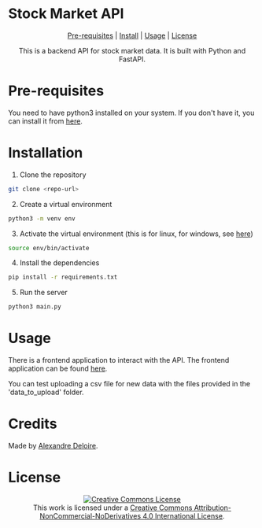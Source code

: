 # Stock Market API

<div align='center'>

[Pre-requisites](#pre-requisites) | [Install](#installation) | [Usage](#usage) | [License](#license)

This is a backend API for stock market data. It is built with Python and FastAPI.

</div>

# Pre-requisites

You need to have python3 installed on your system. If you don't have it, you can install it from [here](https://www.python.org/downloads/).

# Installation

1. Clone the repository

```bash
git clone <repo-url>
```

2. Create a virtual environment

```bash
python3 -m venv env
```

3. Activate the virtual environment (this is for linux, for windows, see [here](https://docs.python.org/3/library/venv.html))


```bash
source env/bin/activate
```

4. Install the dependencies

```bash
pip install -r requirements.txt
```

5. Run the server

```bash
python3 main.py
```

# Usage

There is a frontend application to interact with the API. The frontend application can be found [here](https://github.com/alexdeloire/stock-market-data-frontend).

You can test uploading a csv file for new data with the files provided in the 'data_to_upload' folder.

# Credits

Made by [Alexandre Deloire](https://github.com/alexdeloire).

# License

<div align="center">
<a rel="license" href="http://creativecommons.org/licenses/by-nc-nd/4.0/"><img alt="Creative Commons License" style="border-width:0" src="https://i.creativecommons.org/l/by-nc-nd/4.0/88x31.png" /></a><br />This work is licensed under a <a rel="license" href="http://creativecommons.org/licenses/by-nc-nd/4.0/">Creative Commons Attribution-NonCommercial-NoDerivatives 4.0 International License</a>.
</div>